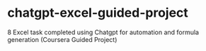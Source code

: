 # chatgpt-excel-guided-project
8 Excel task completed using Chatgpt for automation and formula generation (Coursera Guided Project)
